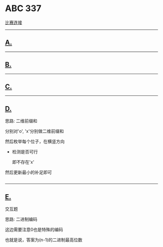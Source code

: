 
# ABC 337

[比赛连接](https://atcoder.jp/contests/abc337)

---

## [A. ]()

---

## [B. ]()

---

## [C.]()

---

## [D. ]()

思路: 二维前缀和

分别对'o', 'x'分别做二维前缀和

然后枚举每个位子，在横竖方向

- 检测是否可行

    即不存在'x'

然后更新最小的补足即可

```java []

```

---

## [E. ]()

交互题

思路: 二进制编码

这边需要注意0也是特殊的编码

也就是说，答案为(n-1)的二进制最高位数

```java []

```
